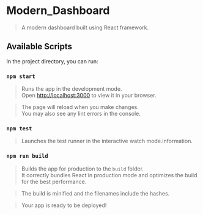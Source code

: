 # Modern_Dashboard

> A modern dashboard built using React framework.

## Available Scripts

In the project directory, you can run:

### `npm start`

> Runs the app in the development mode.\
> Open [http://localhost:3000](http://localhost:3000) to view it in your browser.

> The page will reload when you make changes.\
> You may also see any lint errors in the console.

### `npm test`

> Launches the test runner in the interactive watch mode.information.

### `npm run build`

> Builds the app for production to the `build` folder.\
> It correctly bundles React in production mode and optimizes the build for the best performance.

> The build is minified and the filenames include the hashes.

> Your app is ready to be deployed!
